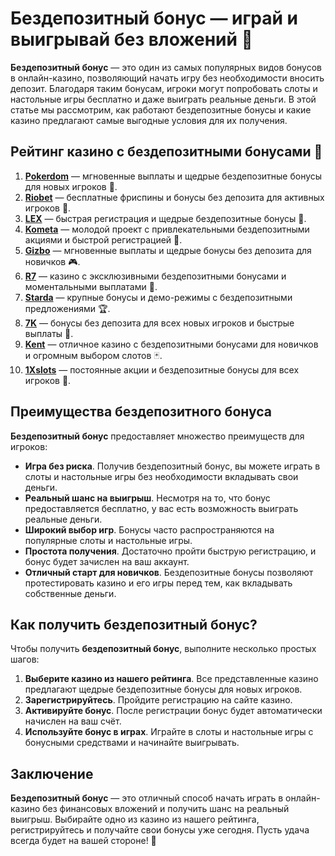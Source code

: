 # Бездепозитный бонус — играй и выигрывай без вложений 🎰

**Бездепозитный бонус** — это один из самых популярных видов бонусов в онлайн-казино, позволяющий начать игру без необходимости вносить депозит. Благодаря таким бонусам, игроки могут попробовать слоты и настольные игры бесплатно и даже выиграть реальные деньги. В этой статье мы рассмотрим, как работают бездепозитные бонусы и какие казино предлагают самые выгодные условия для их получения.

## Рейтинг казино с бездепозитными бонусами 🎯

1. **[Pokerdom](https://brandplay.link/4k77v2yx)** — мгновенные выплаты и щедрые бездепозитные бонусы для новых игроков 🎲.
2. **[Riobet](https://brandplay.link/7xBLTPyj)** — бесплатные фриспины и бонусы без депозита для активных игроков 🎁.
3. **[LEX](https://brandplay.link/zW4hdDFV)** — быстрая регистрация и щедрые бездепозитные бонусы 💸.
4. **[Kometa](https://brandplay.link/8ZymQJV8)** — молодой проект с привлекательными бездепозитными акциями и быстрой регистрацией 🌟.
5. **[Gizbo](https://brandplay.link/bprXw4YV)** — мгновенные выплаты и щедрые бонусы без депозита для новичков 🎮.
6. **[R7](https://brandplay.link/bMd3Yjsw)** — казино с эксклюзивными бездепозитными бонусами и моментальными выплатами 🎰.
7. **[Starda](https://brandplay.link/fB7xwRFL)** — крупные бонусы и демо-режимы с бездепозитными предложениями 🏆.
8. **[7K](https://brandplay.link/BvQyFShp)** — бонусы без депозита для всех новых игроков и быстрые выплаты 🎉.
9. **[Kent](https://brandplay.link/Fv2WP3js)** — отличное казино с бездепозитными бонусами для новичков и огромным выбором слотов 🃏.
10. **[1Xslots](https://brandplay.link/hSB1khtr)** — постоянные акции и бездепозитные бонусы для всех игроков 🎰.

## Преимущества бездепозитного бонуса

**Бездепозитный бонус** предоставляет множество преимуществ для игроков:

- **Игра без риска**. Получив бездепозитный бонус, вы можете играть в слоты и настольные игры без необходимости вкладывать свои деньги.
- **Реальный шанс на выигрыш**. Несмотря на то, что бонус предоставляется бесплатно, у вас есть возможность выиграть реальные деньги.
- **Широкий выбор игр**. Бонусы часто распространяются на популярные слоты и настольные игры.
- **Простота получения**. Достаточно пройти быструю регистрацию, и бонус будет зачислен на ваш аккаунт.
- **Отличный старт для новичков**. Бездепозитные бонусы позволяют протестировать казино и его игры перед тем, как вкладывать собственные деньги.

## Как получить бездепозитный бонус?

Чтобы получить **бездепозитный бонус**, выполните несколько простых шагов:

1. **Выберите казино из нашего рейтинга**. Все представленные казино предлагают щедрые бездепозитные бонусы для новых игроков.
2. **Зарегистрируйтесь**. Пройдите регистрацию на сайте казино.
3. **Активируйте бонус**. После регистрации бонус будет автоматически начислен на ваш счёт.
4. **Используйте бонус в играх**. Играйте в слоты и настольные игры с бонусными средствами и начинайте выигрывать.

## Заключение

**Бездепозитный бонус** — это отличный способ начать играть в онлайн-казино без финансовых вложений и получить шанс на реальный выигрыш. Выбирайте одно из казино из нашего рейтинга, регистрируйтесь и получайте свои бонусы уже сегодня. Пусть удача всегда будет на вашей стороне! 🎰
